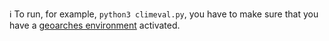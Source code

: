 ℹ️ To run, for example, ```python3 climeval.py```, you have to make sure that you have a [geoarches environment](https://geoarches.readthedocs.io/en/latest/getting_started/installation/) activated.